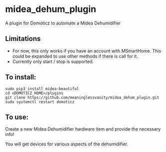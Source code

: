 # midea_dehum_plugin
A plugin for Domoticz to automate a Midea Dehumidifier

## Limitations
- For now, this only works if you have an account with MSmartHome.  This could be expanded to use other methods if there is call for it.
- Currently only start / stop is supported.

## To install:

```
sudo pip3 install midea-beautiful
cd <DOMOTICZ_HOME>/plugins   
git clone https://github.com/meaninglessvanity/midea_dehum_plugin.git
sudo systemctl restart domoticz
```

## To use:

Create a new Midea Dehumidifier hardware item and provide the necessary info!

You will get devices for various aspects of the dehumidifier.
